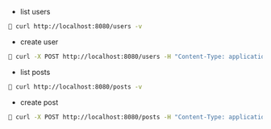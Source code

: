 - list users

```sh
🐖 curl http://localhost:8080/users -v
```

- create user

```sh
🐖 curl -X POST http://localhost:8080/users -H "Content-Type: application/json" -d '{"name":"Pepito","surname":"Grillo","email":"pepito@grillo.com","username":"pepitogrillo","password":"123123123"}' -v
```

- list posts

```sh
🐖 curl http://localhost:8080/posts -v
```

- create post

```sh
🐖 curl -X POST http://localhost:8080/posts -H "Content-Type: application/json" -d '{"author":"pepitogrillo","title":"blah","image":"https://m.media-amazon.com/images/I/41xsPjrM-pL._AC_UF350,350_QL50_.jpg","description":"blah blah"}' -v

